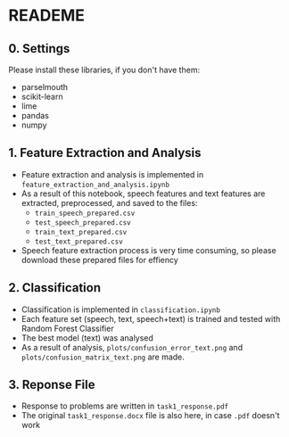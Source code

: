 # READEME

## 0. Settings
Please install these libraries, if you don't have them:
- parselmouth
- scikit-learn
- lime
- pandas
- numpy

## 1. Feature Extraction and Analysis
- Feature extraction and analysis is implemented in `feature_extraction_and_analysis.ipynb`
- As a result of this notebook, speech features and text features are extracted, preprocessed, and saved to the files:
    * `train_speech_prepared.csv`
    * `test_speech_prepared.csv`
    * `train_text_prepared.csv`
    * `test_text_prepared.csv` 
- Speech feature extraction process is very time consuming, so please download these prepared files for effiency
    
## 2. Classification
- Classification is implemented in `classification.ipynb`
- Each feature set (speech, text, speech+text) is trained and tested with Random Forest Classifier
- The best model (text) was analysed
- As a result of analysis, `plots/confusion_error_text.png` and `plots/confusion_matrix_text.png` are made.

## 3. Reponse File
- Response to problems are written in `task1_response.pdf`
- The original `task1_response.docx` file is also here, in case `.pdf` doesn't work
